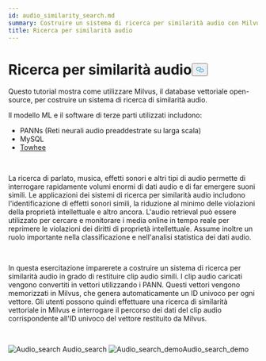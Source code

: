```yaml
---
id: audio_similarity_search.md
summary: Costruire un sistema di ricerca per similarità audio con Milvus.
title: Ricerca per similarità audio
---
```

<h1 id="Audio-Similarity-Search" class="common-anchor-header">Ricerca per similarità audio<button data-href="#Audio-Similarity-Search" class="anchor-icon" translate="no">
      <svg translate="no"
        aria-hidden="true"
        focusable="false"
        height="20"
        version="1.1"
        viewBox="0 0 16 16"
        width="16"
      >
        <path
          fill="#0092E4"
          fill-rule="evenodd"
          d="M4 9h1v1H4c-1.5 0-3-1.69-3-3.5S2.55 3 4 3h4c1.45 0 3 1.69 3 3.5 0 1.41-.91 2.72-2 3.25V8.59c.58-.45 1-1.27 1-2.09C10 5.22 8.98 4 8 4H4c-.98 0-2 1.22-2 2.5S3 9 4 9zm9-3h-1v1h1c1 0 2 1.22 2 2.5S13.98 12 13 12H9c-.98 0-2-1.22-2-2.5 0-.83.42-1.64 1-2.09V6.25c-1.09.53-2 1.84-2 3.25C6 11.31 7.55 13 9 13h4c1.45 0 3-1.69 3-3.5S14.5 6 13 6z"
        ></path>
      </svg>
    </button></h1><p>Questo tutorial mostra come utilizzare Milvus, il database vettoriale open-source, per costruire un sistema di ricerca di similarità audio.</p>
<p>Il modello ML e il software di terze parti utilizzati includono:</p>
<ul>
<li>PANNs (Reti neurali audio preaddestrate su larga scala)</li>
<li>MySQL</li>
<li><a href="https://towhee.io/">Towhee</a></li>
</ul>
<p></br></p>
<p>La ricerca di parlato, musica, effetti sonori e altri tipi di audio permette di interrogare rapidamente volumi enormi di dati audio e di far emergere suoni simili. Le applicazioni dei sistemi di ricerca per similarità audio includono l'identificazione di effetti sonori simili, la riduzione al minimo delle violazioni della proprietà intellettuale e altro ancora. L'audio retrieval può essere utilizzato per cercare e monitorare i media online in tempo reale per reprimere le violazioni dei diritti di proprietà intellettuale. Assume inoltre un ruolo importante nella classificazione e nell'analisi statistica dei dati audio.</p>
<p></br></p>
<p>In questa esercitazione imparerete a costruire un sistema di ricerca per similarità audio in grado di restituire clip audio simili. I clip audio caricati vengono convertiti in vettori utilizzando i PANN. Questi vettori vengono memorizzati in Milvus, che genera automaticamente un ID univoco per ogni vettore. Gli utenti possono quindi effettuare una ricerca di similarità vettoriale in Milvus e interrogare il percorso dei dati del clip audio corrispondente all'ID univoco del vettore restituito da Milvus.</p>
<p><br/></p>
<p>
  
   <span class="img-wrapper"> <img translate="no" src="/docs/v2.5.x/assets/audio_search.png" alt="Audio_search" class="doc-image" id="audio_search" />
   </span> <span class="img-wrapper"> <span>Audio_search</span> </span> <span class="img-wrapper"> <img translate="no" src="/docs/v2.5.x/assets/audio_search_demo.png" alt="Audio_search_demo" class="doc-image" id="audio_search_demo" /><span>Audio_search_demo</span> </span></p>
